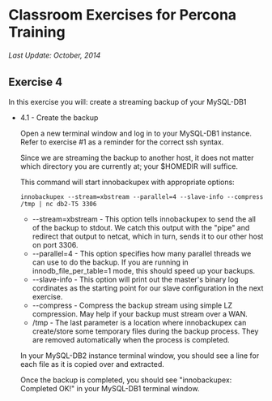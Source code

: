 # Classroom Exercises for Percona Training
###### Last Update: October, 2014

## Exercise 4

In this exercise you will: create a streaming backup of your MySQL-DB1

* 4.1 - Create the backup

  Open a new terminal window and log in to your MySQL-DB1 instance. Refer to exercise #1 as a reminder for the correct ssh syntax.

  Since we are streaming the backup to another host, it does not matter which directory you are currently at; your $HOMEDIR will suffice.
  
  This command will start innobackupex with appropriate options:
  
  `innobackupex --stream=xbstream --parallel=4 --slave-info --compress /tmp | nc db2-T5 3306`
  
  * --stream=xbstream - This option tells innobackupex to send the all of the backup to stdout. We catch this output with the "pipe" and redirect that output to netcat, which in turn, sends it to our other host on port 3306.
  * --parallel=4 - This option specifies how many parallel threads we can use to do the backup. If you are running in innodb_file_per_table=1 mode, this should speed up your backups.
  * --slave-info - This option will print out the master's binary log cordinates as the starting point for our slave configuration in the next exercise.
  * --compress - Compress the backup stream using simple LZ compression. May help if your backup must stream over a WAN.
  * /tmp - The last parameter is a location where innobackupex can create/store some temporary files during the backup process. They are removed automatically when the process is completed.
  
  In your MySQL-DB2 instance terminal window, you should see a line for each file as it is copied over and extracted.
  
  Once the backup is completed, you should see "innobackupex: Completed OK!" in your MySQL-DB1 terminal window.